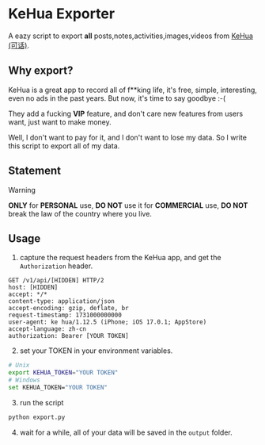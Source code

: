 # KeHua Exporter

A eazy script to export **all** posts,notes,activities,images,videos from [KeHua (可话)](https://www.kehuaapp.com).

## Why export?

KeHua is a great app to record all of f**king life, it's free, simple, interesting, even no ads in the past years. But now, it's time to say goodbye :-(

They add a fucking **VIP** feature, and don't care new features from users want, just want to make money.

Well, I don't want to pay for it, and I don't want to lose my data. So I write this script to export all of my data.

## Statement

> [!WARNING]  
> **ONLY** for **PERSONAL** use, **DO NOT** use it for **COMMERCIAL** use, **DO NOT** break the law of the country where you live.

## Usage

1. capture the request headers from the KeHua app, and get the `Authorization` header.
```
GET /v1/api/[HIDDEN] HTTP/2
host: [HIDDEN]
accept: */*
content-type: application/json
accept-encoding: gzip, deflate, br
request-timestamp: 1731000000000
user-agent: ke hua/1.12.5 (iPhone; iOS 17.0.1; AppStore)
accept-language: zh-cn
authorization: Bearer [YOUR TOKEN]
```

2. set your TOKEN in your environment variables.
```bash
# Unix
export KEHUA_TOKEN="YOUR TOKEN"
# Windows
set KEHUA_TOKEN="YOUR TOKEN"
```

3. run the script
```bash
python export.py
```

4. wait for a while, all of your data will be saved in the `output` folder.
